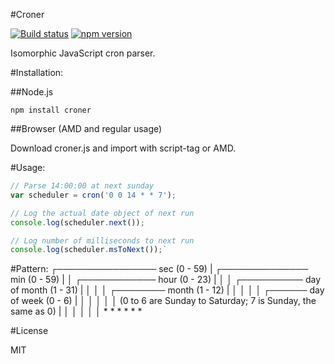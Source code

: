 
#Croner

[![Build status](https://travis-ci.org/Hexagon/croner.svg)](https://travis-ci.org/Hexagon/thinker-fts) [![npm version](https://badge.fury.io/js/croner.svg)](https://badge.fury.io/js/croner)

Isomorphic JavaScript cron parser.


#Installation:

##Node.js 

```npm install croner```

##Browser (AMD and regular usage) 

Download croner.js and import with script-tag or AMD.


#Usage:
```javascript
// Parse 14:00:00 at next sunday
var scheduler = cron('0 0 14 * * 7');

// Log the actual date object of next run
console.log(scheduler.next());

// Log number of milliseconds to next run
console.log(scheduler.msToNext());`
```


#Pattern:
    ┌──────────────── sec (0 - 59)
    | ┌────────────── min (0 - 59)
    | │ ┌──────────── hour (0 - 23)
    | │ │ ┌────────── day of month (1 - 31)
    | │ │ │ ┌──────── month (1 - 12)
    | │ │ │ │ ┌────── day of week (0 - 6) 
    | │ │ │ │ │       (0 to 6 are Sunday to Saturday; 7 is Sunday, the same as 0)
    | │ │ │ │ │
    * * * * * *


#License

MIT
